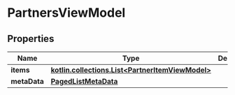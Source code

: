 
# PartnersViewModel

## Properties
Name | Type | Description | Notes
------------ | ------------- | ------------- | -------------
**items** | [**kotlin.collections.List&lt;PartnerItemViewModel&gt;**](PartnerItemViewModel.md) |  |  [optional]
**metaData** | [**PagedListMetaData**](PagedListMetaData.md) |  |  [optional]



